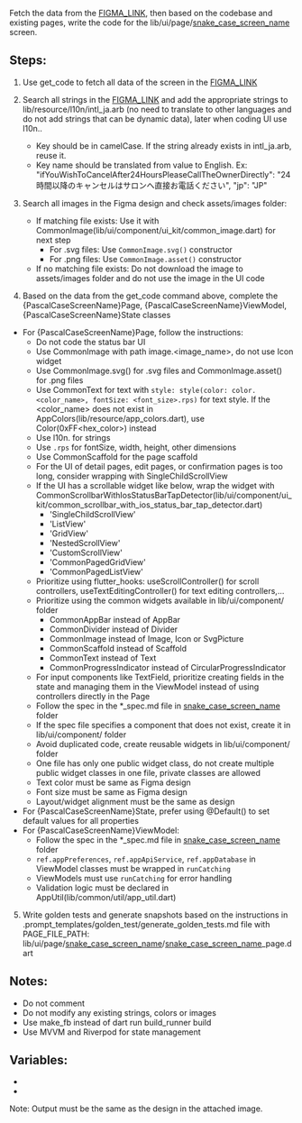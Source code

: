 Fetch the data from the [FIGMA_LINK], then based on the codebase and existing pages, write the code for the lib/ui/page/[snake_case_screen_name] screen.

## Steps:

1. Use get_code to fetch all data of the screen in the [FIGMA_LINK]

2. Search all strings in the [FIGMA_LINK] and add the appropriate strings to lib/resource/l10n/intl_ja.arb (no need to translate to other languages and do not add strings that can be dynamic data), later when coding UI use l10n.<key>. 
   - Key should be in camelCase. If the string already exists in intl_ja.arb, reuse it.
   - Key name should be translated from value to English. Ex: "ifYouWishToCancelAfter24HoursPleaseCallTheOwnerDirectly": "24時間以降のキャンセルはサロンへ直接お電話ください", "jp": "JP"

3. Search all images in the Figma design and check assets/images folder:
   - If matching file exists: Use it with CommonImage(lib/ui/component/ui_kit/common_image.dart) for next step
     - For .svg files: Use `CommonImage.svg()` constructor
     - For .png files: Use `CommonImage.asset()` constructor
   - If no matching file exists: Do not download the image to assets/images folder and do not use the image in the UI code

4. Based on the data from the get_code command above, complete the {PascalCaseScreenName}Page, {PascalCaseScreenName}ViewModel, {PascalCaseScreenName}State classes
  - For {PascalCaseScreenName}Page, follow the instructions:
    - Do not code the status bar UI
    - Use CommonImage with path image.<image_name>, do not use Icon widget
    - Use CommonImage.svg() for .svg files and CommonImage.asset() for .png files
    - Use CommonText for text with `style: style(color: color.<color_name>, fontSize: <font_size>.rps)` for text style. If the <color_name> does not exist in AppColors(lib/resource/app_colors.dart), use Color(0xFF<hex_color>) instead
    - Use l10n.<key> for strings
    - Use `.rps` for fontSize, width, height, other dimensions
    - Use CommonScaffold for the page scaffold
    - For the UI of detail pages, edit pages, or confirmation pages is too long, consider wrapping with SingleChildScrollView
    - If the UI has a scrollable widget like below, wrap the widget with CommonScrollbarWithIosStatusBarTapDetector(lib/ui/component/ui_kit/common_scrollbar_with_ios_status_bar_tap_detector.dart)
      - 'SingleChildScrollView'
      - 'ListView'
      - 'GridView'
      - 'NestedScrollView'
      - 'CustomScrollView'
      - 'CommonPagedGridView'
      - 'CommonPagedListView'
    - Prioritize using flutter_hooks: useScrollController() for scroll controllers, useTextEditingController() for text editing controllers,...
    - Prioritize using the common widgets available in lib/ui/component/ folder
      - CommonAppBar instead of AppBar
      - CommonDivider instead of Divider
      - CommonImage instead of Image, Icon or SvgPicture
      - CommonScaffold instead of Scaffold
      - CommonText instead of Text
      - CommonProgressIndicator instead of CircularProgressIndicator
    - For input components like TextField, prioritize creating fields in the state and managing them in the ViewModel instead of using controllers directly in the Page
    - Follow the spec in the *_spec.md file in [snake_case_screen_name] folder
    - If the spec file specifies a component that does not exist, create it in lib/ui/component/ folder
    - Avoid duplicated code, create reusable widgets in lib/ui/component/ folder
    - One file has only one public widget class, do not create multiple public widget classes in one file, private classes are allowed
    - Text color must be same as Figma design
    - Font size must be same as Figma design
    - Layout/widget alignment must be the same as design
  - For {PascalCaseScreenName}State, prefer using @Default() to set default values for all properties
  - For {PascalCaseScreenName}ViewModel:
    - Follow the spec in the *_spec.md file in [snake_case_screen_name] folder
    - `ref.appPreferences`, `ref.appApiService`, `ref.appDatabase` in ViewModel classes must be wrapped in `runCatching`
    - ViewModels must use `runCatching` for error handling
    - Validation logic must be declared in AppUtil(lib/common/util/app_util.dart)

5. Write golden tests and generate snapshots based on the instructions in .prompt_templates/golden_test/generate_golden_tests.md file with PAGE_FILE_PATH: lib/ui/page/[snake_case_screen_name]/[snake_case_screen_name]_page.dart

## Notes:

- Do not comment
- Do not modify any existing strings, colors or images
- Use make_fb instead of dart run build_runner build
- Use MVVM and Riverpod for state management

## Variables:
- [FIGMA_LINK]: [YOUR_FIGMA_LINK]
- [snake_case_screen_name]: [SNAKE_CASE_SCREEN_NAME]

Note: Output must be the same as the design in the attached image.